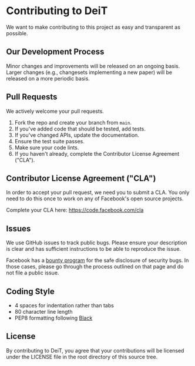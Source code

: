 # Contributing to DeiT
We want to make contributing to this project as easy and transparent as
possible.

## Our Development Process
Minor changes and improvements will be released on an ongoing basis. Larger changes (e.g., changesets implementing a new paper) will be released on a more periodic basis.

## Pull Requests
We actively welcome your pull requests.

1. Fork the repo and create your branch from `main`.
2. If you've added code that should be tested, add tests.
3. If you've changed APIs, update the documentation.
4. Ensure the test suite passes.
5. Make sure your code lints.
6. If you haven't already, complete the Contributor License Agreement ("CLA").

## Contributor License Agreement ("CLA")
In order to accept your pull request, we need you to submit a CLA. You only need
to do this once to work on any of Facebook's open source projects.

Complete your CLA here: <https://code.facebook.com/cla>

## Issues
We use GitHub issues to track public bugs. Please ensure your description is
clear and has sufficient instructions to be able to reproduce the issue.

Facebook has a [bounty program](https://www.facebook.com/whitehat/) for the safe
disclosure of security bugs. In those cases, please go through the process
outlined on that page and do not file a public issue.

## Coding Style  
* 4 spaces for indentation rather than tabs
* 80 character line length
* PEP8 formatting following [Black](https://black.readthedocs.io/en/stable/)

## License
By contributing to DeiT, you agree that your contributions will be licensed
under the LICENSE file in the root directory of this source tree.
